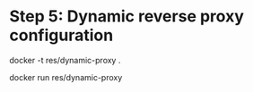 # Step 5: Dynamic reverse proxy configuration

docker -t res/dynamic-proxy .

docker run res/dynamic-proxy
